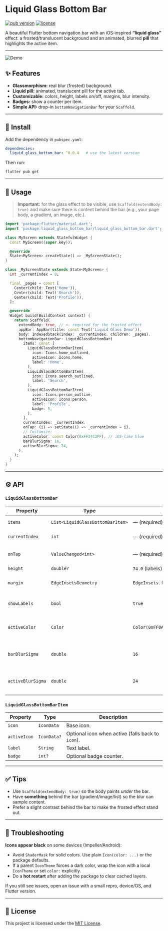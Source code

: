 # Liquid Glass Bottom Bar

[![pub version](https://img.shields.io/pub/v/liquid_glass_bottom_bar.svg)](https://pub.dev/packages/liquid_glass_bottom_bar)
[![license](https://img.shields.io/badge/license-MIT-blue.svg)](https://opensource.org/licenses/MIT)

A beautiful Flutter bottom navigation bar with an iOS‑inspired **“liquid glass”** effect:
a frosted/translucent background and an animated, blurred **pill** that highlights the active item.

---

![Demo](https://github.com/fmonclus/liquid_glass_bottom_bar/blob/main/screenshots/liquid_glass_bottom_bar.gif?raw=true)

## ✨ Features

- **Glassmorphism:** real blur (frosted) background.
- **Liquid pill:** animated, translucent pill for the active tab.
- **Customizable:** colors, height, labels on/off, margins, blur intensity.
- **Badges:** show a counter per item.
- **Simple API:** drop-in `bottomNavigationBar` for your `Scaffold`.

---

## 🚀 Install

Add the dependency in `pubspec.yaml`:

```yaml
dependencies:
  liquid_glass_bottom_bar: ^0.0.4   # use the latest version
```

Then run:

```bash
flutter pub get
```

---

## 🧩 Usage

> **Important:** for the glass effect to be visible, use `Scaffold(extendBody: true)` and make sure there is
> content behind the bar (e.g., your page body, a gradient, an image, etc.).

```dart
import 'package:flutter/material.dart';
import 'package:liquid_glass_bottom_bar/liquid_glass_bottom_bar.dart';

class MyScreen extends StatefulWidget {
  const MyScreen({super.key});

  @override
  State<MyScreen> createState() => _MyScreenState();
}

class _MyScreenState extends State<MyScreen> {
  int _currentIndex = 0;

  final _pages = const [
    Center(child: Text('Home')),
    Center(child: Text('Search')),
    Center(child: Text('Profile')),
  ];

  @override
  Widget build(BuildContext context) {
    return Scaffold(
      extendBody: true, // <- required for the frosted effect
      appBar: AppBar(title: const Text('Liquid Glass Demo')),
      body: IndexedStack(index: _currentIndex, children: _pages),
      bottomNavigationBar: LiquidGlassBottomBar(
        items: const [
          LiquidGlassBottomBarItem(
            icon: Icons.home_outlined,
            activeIcon: Icons.home,
            label: 'Home',
          ),
          LiquidGlassBottomBarItem(
            icon: Icons.search_outlined,
            label: 'Search',
          ),
          LiquidGlassBottomBarItem(
            icon: Icons.person_outline,
            activeIcon: Icons.person,
            label: 'Profile',
            badge: 5,
          ),
        ],
        currentIndex: _currentIndex,
        onTap: (i) => setState(() => _currentIndex = i),
        // Customize:
        activeColor: const Color(0xFF34C3FF), // iOS-like blue
        barBlurSigma: 16,
        activeBlurSigma: 24,
      ),
    );
  }
}
```

---

## ⚙️ API

### `LiquidGlassBottomBar`

| Property          | Type                             | Default                                | Description                                        |
|-------------------|----------------------------------|----------------------------------------|----------------------------------------------------|
| `items`           | `List<LiquidGlassBottomBarItem>` | — (required)                           | Tabs to render.                                    |
| `currentIndex`    | `int`                            | — (required)                           | Index of the active tab.                           |
| `onTap`           | `ValueChanged<int>`              | — (required)                           | Callback when a tab is tapped.                     |
| `height`          | `double?`                        | `74.0` (labels) / `56.0` (no labels)   | Bar height.                                        |
| `margin`          | `EdgeInsetsGeometry`             | `EdgeInsets.fromLTRB(12,0,12,12)`      | Outer margin of the bar.                           |
| `showLabels`      | `bool`                           | `true`                                 | Whether to show text labels.                       |
| `activeColor`     | `Color`                          | `Color(0xFF0A84FF)`                    | Accent color for active icon/label.                |
| `barBlurSigma`    | `double`                         | `16`                                   | Blur intensity for the bar background.             |
| `activeBlurSigma` | `double`                         | `24`                                   | Additional blur used for the active pill.          |

### `LiquidGlassBottomBarItem`

| Property     | Type       | Description                                             |
|--------------|------------|---------------------------------------------------------|
| `icon`       | `IconData` | Base icon.                                              |
| `activeIcon` | `IconData?`| Optional icon when active (falls back to `icon`).      |
| `label`      | `String`   | Text label.                                             |
| `badge`      | `int?`     | Optional badge counter.                                 |

---

## ✅ Tips

- Use `Scaffold(extendBody: true)` so the body paints *under* the bar.
- Have **something** behind the bar (gradient/image/list) so the blur can sample content.
- Prefer a slight contrast behind the bar to make the frosted effect stand out.

---

## 🐞 Troubleshooting

**Icons appear black** on some devices (Impeller/Android):
- Avoid `ShaderMask` for solid colors. Use plain `Icon(color: ...)` or the package defaults.
- If a parent `IconTheme` forces a dark color, wrap the icon with a local `IconTheme` or set `color:` explicitly.
- Do a **hot restart** after adding the package to clear cached layers.

If you still see issues, open an issue with a small repro, device/OS, and Flutter version.

---

## 📄 License

This project is licensed under the [MIT License](LICENSE).
